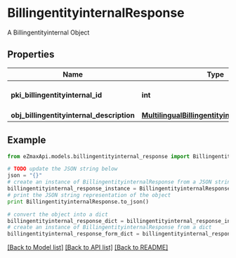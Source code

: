 # BillingentityinternalResponse

A Billingentityinternal Object

## Properties
Name | Type | Description | Notes
------------ | ------------- | ------------- | -------------
**pki_billingentityinternal_id** | **int** | The unique ID of the Billingentityinternal. | 
**obj_billingentityinternal_description** | [**MultilingualBillingentityinternalDescription**](MultilingualBillingentityinternalDescription.md) |  | 

## Example

```python
from eZmaxApi.models.billingentityinternal_response import BillingentityinternalResponse

# TODO update the JSON string below
json = "{}"
# create an instance of BillingentityinternalResponse from a JSON string
billingentityinternal_response_instance = BillingentityinternalResponse.from_json(json)
# print the JSON string representation of the object
print BillingentityinternalResponse.to_json()

# convert the object into a dict
billingentityinternal_response_dict = billingentityinternal_response_instance.to_dict()
# create an instance of BillingentityinternalResponse from a dict
billingentityinternal_response_form_dict = billingentityinternal_response.from_dict(billingentityinternal_response_dict)
```
[[Back to Model list]](../README.md#documentation-for-models) [[Back to API list]](../README.md#documentation-for-api-endpoints) [[Back to README]](../README.md)


